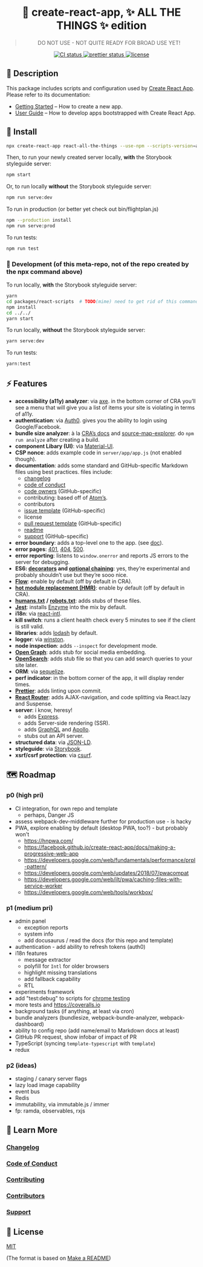 <h1 align="center">
  🔮 create-react-app, ✨ ALL THE THINGS ✨ edition
</h1>
<blockquote align="center">
  DO NOT USE - NOT QUITE READY FOR BROAD USE YET!
</blockquote>

<p align="center">
  <a href="https://travis-ci.org/mimecuvalo/all-the-things">
    <img src="https://img.shields.io/travis/mimecuvalo/all-the-things.svg" alt="CI status" />
  </a>
  <a href="https://github.com/prettier/prettier">
    <img src="https://img.shields.io/badge/code_style-prettier-ff69b4.svg" alt="prettier status" />
  </a>
  <a href="https://github.com/mimecuvalo/all-the-things/docs/license.md">
    <img src="https://img.shields.io/badge/license-MIT-brightgreen.svg" alt="license" />
  </a>
</p>

## 📯 Description

This package includes scripts and configuration used by [Create React App](https://github.com/facebook/create-react-app).<br>
Please refer to its documentation:

- [Getting Started](https://github.com/facebook/create-react-app/blob/master/README.md#getting-started) – How to create a new app.
- [User Guide](https://github.com/facebook/create-react-app/blob/master/packages/react-scripts/template/README.md) – How to develop apps bootstrapped with Create React App.

## 💾 Install

```sh
npx create-react-app react-all-the-things --use-npm --scripts-version=all-the-things
```

Then, to run your newly created server locally, **with** the Storybook styleguide server:

```sh
npm start
```

Or, to run locally **without** the Storybook styleguide server:

```sh
npm run serve:dev
```

To run in production (or better yet check out bin/flightplan.js)

```sh
npm --production install
npm run serve:prod
```

To run tests:

```sh
npm run test
```

### 🔨 Development (of this meta-repo, not of the repo created by the npx command above)

To run locally, **with** the Storybook styleguide server:

```sh
yarn
cd packages/react-scripts  # TODO(mime) need to get rid of this command eventually - it's a crutch
npm install
cd ../../
yarn start
```

To run locally, **without** the Storybook styleguide server:

```sh
yarn serve:dev
```

To run tests:

```sh
yarn:test
```

## ⚡ Features

- **accessibility (a11y) analyzer**: via [axe](https://www.google.com/search?q=axe-core&oq=axe-core&aqs=chrome..69i57.1485j0j7&sourceid=chrome&ie=UTF-8). in the bottom corner of CRA you’ll see a menu that will give you a list of items your site is violating in terms of a11y.
- **authentication**: via [Auth0](https://auth0.com/). gives you the ability to login using Google/Facebook.
- **bundle size analyzer**: à la [CRA’s docs](https://facebook.github.io/create-react-app/docs/analyzing-the-bundle-size) and [source-map-explorer](https://www.npmjs.com/package/source-map-explorer). do `npm run analyze` after creating a build.
- **component Libary (UI)**: via [Material-UI](https://material-ui.com/).
- **CSP nonce**: adds example code in `server/app/app.js` (not enabled though).
- **documentation**: adds some standard and GitHub-specific Markdown files using best practices. files include:
  - [changelog](https://keepachangelog.com)
  - [code of conduct](https://www.contributor-covenant.org)
  - [code owners](https://help.github.com/articles/about-code-owners/) (GitHub-specific)
  - contributing: based off of [Atom’s](https://github.com/atom/atom/blob/master/CONTRIBUTING.md).
  - contributors
  - [issue template](https://help.github.com/articles/about-issue-and-pull-request-templates/) (GitHub-specific)
  - license
  - [pull request template](https://help.github.com/articles/about-issue-and-pull-request-templates/) (GitHub-specific)
  - [readme](https://www.makeareadme.com/)
  - [support](https://help.github.com/articles/adding-support-resources-to-your-project/) (GitHub-specific)
- **error boundary**: adds a top-level one to the app. (see [doc](https://reactjs.org/docs/error-boundaries.html)).
- **error pages**: [401](https://developer.mozilla.org/en-US/docs/Web/HTTP/Status/401), [404](https://developer.mozilla.org/en-US/docs/Web/HTTP/Status/404), [500](https://developer.mozilla.org/en-US/docs/Web/HTTP/Status/500).
- **error reporting**: listens to `window.onerror` and reports JS errors to the server for debugging.
- **ES6: [decorators](https://babeljs.io/docs/en/babel-plugin-proposal-decorators) and [optional chaining](https://babeljs.io/docs/en/babel-plugin-proposal-optional-chaining)**: yes, they’re experimental and probably shouldn’t use but they’re sooo nice.
- [**Flow**](https://flow.org): enable by default (off by default in CRA).
- [**hot module replacement (HMR)**](https://webpack.js.org/concepts/hot-module-replacement/): enable by default (off by default in CRA).
- [**humans.txt**](http://humanstxt.org/) **/** [**robots.txt**](http://www.robotstxt.org/): adds stubs of these files.
- [**Jest**](https://jestjs.io/): installs [Enzyme](https://airbnb.io/enzyme/) into the mix by default.
- **i18n**: via [react-intl](https://github.com/yahoo/react-intl/wiki#getting-started).
- **kill switch**: runs a client health check every 5 minutes to see if the client is still valid.
- **libraries**: adds [lodash](https://lodash.com) by default.
- **logger**: via [winston](https://github.com/winstonjs/winston).
- **node inspection**: adds `--inspect` for development mode.
- [**Open Graph**](http://ogp.me/): adds stub for social media embedding.
- [**OpenSearch**](http://www.opensearch.org/Home): adds stub file so that you can add search queries to your site later.
- **ORM**: via [sequelize](http://docs.sequelizejs.com/).
- **perf indicator**: in the bottom corner of the app, it will display render times.
- [**Prettier**](https://prettier.io): adds linting upon commit.
- [**React Router**](https://reacttraining.com/react-router/): adds AJAX-navigation, and code splitting via React.lazy and Suspense.
- **server**: i know, heresy!
  - adds [Express](https://expressjs.com/).
  - adds Server-side rendering (SSR).
  - adds [GraphQL](https://graphql.org) and [Apollo](https://apollographql.com).
  - stubs out an API server.
- **structured data**: via [JSON-LD](https://developers.google.com/search/docs/guides/intro-structured-data).
- **styleguide**: via [Storybook](https://storybook.js.org).
- **xsrf/csrf protection**: via [csurf](https://github.com/expressjs/csurf).

## 🗺️ Roadmap

### p0 (high pri)

- CI integration, for own repo and template
  - perhaps, Danger JS
- assess webpack-dev-middleware further for production use - is hacky
- PWA, explore enabling by default (desktop PWA, too?) - but probably won't
  - https://hnpwa.com/
  - https://facebook.github.io/create-react-app/docs/making-a-progressive-web-app
  - https://developers.google.com/web/fundamentals/performance/prpl-pattern/
  - https://developers.google.com/web/updates/2018/07/pwacompat
  - https://developers.google.com/web/ilt/pwa/caching-files-with-service-worker
  - https://developers.google.com/web/tools/workbox/

### p1 (medium pri)

- admin panel
  - exception reports
  - system info
  - add docusaurus / read the docs (for this repo and template)
- authentication - add ability to refresh tokens (auth0)
- i18n features
  - message extractor
  - polyfill for `Intl` for older browsers
  - highlight missing translations
  - add fallback capability
  - RTL
- experiments framework
- add "test:debug" to scripts for [chrome testing](https://facebook.github.io/create-react-app/docs/debugging-tests)
- more tests and https://coveralls.io
- background tasks (if anything, at least via cron)
- bundle analyzers (bundlesize, webpack-bundle-analyzer, webpack-dashboard)
- ability to config repo (add name/email to Markdown docs at least)
- GitHub PR request, show infobar of impact of PR
- TypeScript (syncing `template-typescript` with `template`)
- redux

### p2 (ideas)

- staging / canary server flags
- lazy load image capability
- event bus
- Redis
- immutability, via immutable.js / immer
- fp: ramda, observables, rxjs

## 📙 Learn More

### [Changelog](changelog.md)

### [Code of Conduct](code_of_conduct.md)

### [Contributing](contributing.md)

### [Contributors](contributors.md)

### [Support](support.md)

## 📜 License

[MIT](license.md)

(The format is based on [Make a README](https://www.makeareadme.com/))
